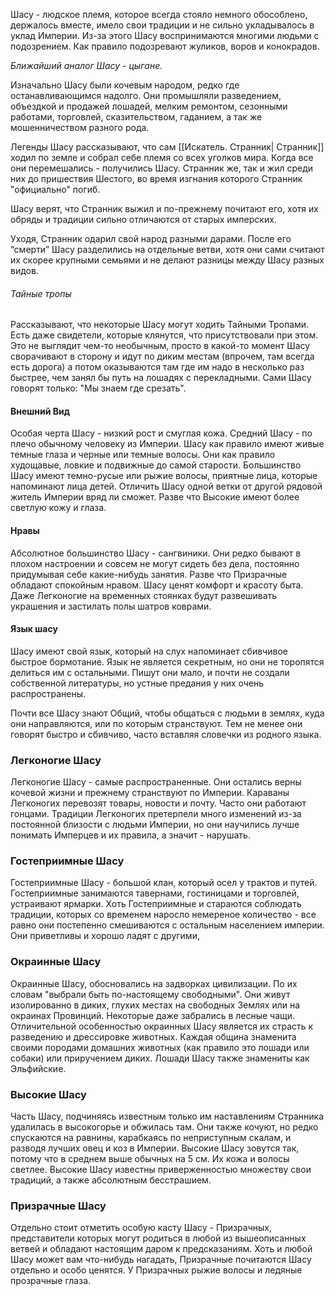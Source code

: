 Шасу - людское племя, которое всегда стояло немного обособлено, держалось вместе, имело свои традиции и не сильно укладывалось в уклад Империи. Из-за этого Шасу воспринимаются многими людьми с подозрением. Как правило подозревают жуликов, воров и конокрадов.

*Ближайший аналог Шасу - цыгане.*

Изначально Шасу были кочевым народом, редко где останавливающимся надолго. Они промышляли разведением, объездкой и продажей лошадей, мелким ремонтом, сезонными работами, торговлей, сказительством, гаданием, а так же мошенничеством разного рода.

Легенды Шасу рассказывают, что сам [[Искатель. Странник| Странник]] ходил по земле и собрал себе племя со всех уголков мира. Когда все они перемешались - получились Шасу. Странник же, так и жил среди них до пришествия Шестого, во время изгнания которого Странник "официально"  погиб.

Шасу верят, что Странник выжил и по-прежнему почитают его, хотя их обряды и традиции сильно отличаются от старых имперских.

Уходя, Странник одарил свой народ разными дарами. После его “смерти” Шасу разделились на отдельные ветви, хотя они сами считают их скорее крупными семьями и не делают разницы между Шасу разных видов. 

###### Тайные тропы
Рассказывают, что некоторые Шасу могут ходить Тайными Тропами. Есть даже свидетели, которые клянутся, что присутствовали при этом. Это не выглядит чем-то необычным, просто в какой-то момент Шасу сворачивают в сторону и идут по диким местам (впрочем, там всегда есть дорога) а потом оказываются там где им надо в несколько раз быстрее, чем занял бы путь на лошадях с перекладными. 
Сами Шасу говорят только: "Мы знаем где срезать".
#### Внешний Вид
Особая черта Шасу - низкий рост и смуглая кожа. Средний Шасу - по плечо обычному человеку из Империи. Шасу как правило имеют живые темные глаза и черные или темные волосы. Они как правило худощавые, ловкие и подвижные до самой старости.
Большинство Шасу имеют темно-русые или рыжие волосы, приятные лица, которые напоминают лица детей. 
Отличить Шасу одной ветки от другой рядовой житель Империи вряд ли сможет. Разве что  Высокие имеют более светлую кожу и глаза. 
#### Нравы
Абсолютное большинство Шасу - сангвиники. Они редко бывают в плохом настроении и совсем не могут сидеть без дела, постоянно придумывая себе какие-нибудь занятия. Разве что Призрачные обладают спокойным нравом. 
Шасу ценят комфорт и красоту быта. Даже Легконогие на временных стоянках будут развешивать украшения и застилать полы шатров коврами.   

#### Язык шасу
Шасу имеют свой язык, который на слух напоминает сбивчивое быстрое бормотание. Язык не является секретным, но они не торопятся делиться им с остальными. Пишут они мало, и почти не создали собственной литературы, но устные предания у них очень распространены. 

Почти все Шасу знают Общий, чтобы общаться с людьми в землях, куда они направляются, или по которым странствуют. Тем не менее они говорят быстро и сбивчиво, часто вставляя словечки из родного языка.
### **Легконогие Шасу**
Легконогие Шасу - самые распространенные. Они остались верны кочевой жизни и прежнему странствуют по Империи. Караваны Легконогих перевозят товары, новости и почту. Часто они работают гонцами. Традиции Легконогих претерпели много изменений из-за постоянной близости с людьми Империи, но они научились лучше понимать Имперцев и их правила, а значит - нарушать.

### **Гостеприимные Шасу**
Гостеприимные Шасу - большой клан, который осел у трактов и путей. Гостеприимные  занимаются тавернами, гостиницами и торговлей, устраивают ярмарки. Хоть Гостеприимные и стараются соблюдать традиции, которых со временем наросло немереное количество - все равно они постепенно смешиваются с остальным населением империи. Они приветливы и хорошо ладят с другими,

### **Окраинные Шасу**
Окраинные Шасу, обосновались на задворках цивилизации. По их словам "выбрали быть по-настоящему свободными". Они живут изолированно в диких, глухих местах на свободных Землях или на окраинах Провинций. Некоторые даже забрались в лесные чащи. Отличительной особенностью окраинных Шасу является их страсть к разведению и дрессировке животных. Каждая община знаменита своими породами домашних животных (как правило это лошади или собаки) или приручением диких. Лошади Шасу также знамениты как Эльфийские.

### **Высокие Шасу**
Часть Шасу, подчиняясь известным только им наставлениям Странника удалилась в высокогорье и обжилась там. Они также кочуют, но редко спускаются на равнины, карабкаясь по неприступным скалам, и разводя лучших овец и коз в Империи. Высокие Шасу зовутся так, потому что в среднем выше обычных на 5 см. Их кожа и волосы светлее. Высокие Шасу известны приверженностью множеству свои традиций, а также абсолютным бесстрашием.

### **Призрачные Шасу**
Отдельно стоит отметить особую касту Шасу - Призрачных, представители которых могут родиться в любой из вышеописанных ветвей и обладают настоящим даром к предсказаниям. Хоть и любой Шасу может вам что-нибудь нагадать, Призрачные почитаются Шасу отдельно и особо ценятся.
У Призрачных рыжие волосы и ледяные прозрачные глаза.